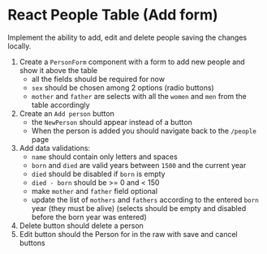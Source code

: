 # React People Table (Add form)
Implement the ability to add, edit and delete people saving the changes locally.

1. Create a `PersonForm` component with a form to add new people and show it above the table
    - all the fields should be required for now
    - `sex` should be chosen among 2 options (radio buttons)
    - `mother` and `father` are selects with all the `women` and `men` from the table accordingly
1. Create an `Add person` button
    - the `NewPerson` should appear instead of a button
    - When the person is added you should navigate back to the `/people` page
1. Add data validations:
    - `name` should contain only letters and spaces
    - `born` and `died` are valid years between `1500` and the current year
    - `died` should be disabled if `born` is empty
    - `died - born` should be >= 0 and < 150
    - make `mother` and `father` field optional
    - update the list of `mothers` and `fathers` according to the entered `born` year (they must be alive)
    (selects should be empty and disabled before the born year was entered)
1. Delete button should delete a person
1. Edit button should the Person for in the raw with save and cancel buttons
